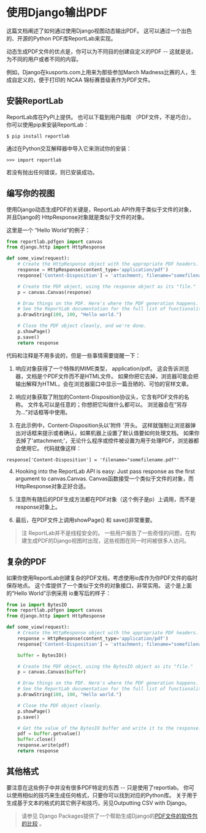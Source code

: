 # 使用Django输出PDF
这篇文档阐述了如何通过使用Django视图动态输出PDF。 这可以通过一个出色的、开源的Python PDF库ReportLab来实现。

动态生成PDF文件的优点是，你可以为不同目的创建自定义的PDF -- 这就是说，为不同的用户或者不同的内容。

例如，Django在kusports.com上用来为那些参加March Madness比赛的人，生成自定义的，便于打印的 NCAA 锦标赛晋级表作为PDF文件。

## 安装ReportLab 
ReportLab库在PyPI上提供。 也可以下载到用户指南 （PDF文件，不是巧合）。 你可以使用pip来安装ReportLab：
```
$ pip install reportlab
```
通过在Python交互解释器中导入它来测试你的安装：
```
>>> import reportlab
```
若没有抛出任何错误，则已安装成功。

## 编写你的视图
使用Django动态生成PDF的关键是，ReportLab API作用于类似于文件的对象，并且Django的 HttpResponse对象就是类似于文件的对象。

这里是一个 “Hello World”的例子：
```python
from reportlab.pdfgen import canvas
from django.http import HttpResponse

def some_view(request):
    # Create the HttpResponse object with the appropriate PDF headers.
    response = HttpResponse(content_type='application/pdf')
    response['Content-Disposition'] = 'attachment; filename="somefilename.pdf"'

    # Create the PDF object, using the response object as its "file."
    p = canvas.Canvas(response)

    # Draw things on the PDF. Here's where the PDF generation happens.
    # See the ReportLab documentation for the full list of functionality.
    p.drawString(100, 100, "Hello world.")

    # Close the PDF object cleanly, and we're done.
    p.showPage()
    p.save()
    return response
```
代码和注释是不用多说的，但是一些事情需要提醒一下：

1. 响应对象获得了一个特殊的MIME类型， application/pdf。 这会告诉浏览器，文档是个PDF文件而不是HTML文件。 如果你把它去掉，浏览器可能会把输出解释为HTML，会在浏览器窗口中显示一篇丑陋的、可怕的官样文章。

2. 响应对象获取了附加的Content-Disposition协议头，它含有PDF文件的名称。 文件名可以是任意的；你想把它叫做什么都可以。 浏览器会在“另存为...”对话框等中使用。

3. 在此示例中，Content-Disposition头以'附件 '开头。 这样就强制让浏览器弹出对话框来提示或者确认，如果机器上设置了默认值要如何处理文档。 如果你去掉了'attachment;'，无论什么程序或控件被设置为用于处理PDF，浏览器都会使用它。 代码就像这样：
```
response['Content-Disposition'] = 'filename="somefilename.pdf"'
```
4. Hooking into the ReportLab API is easy: Just pass response as the first argument to canvas.Canvas. Canvas函数接受一个类似于文件的对象，而 HttpResponse对象正好合适。

5. 注意所有随后的PDF生成方法都在PDF对象（这个例子是p）上调用，而不是response对象上。

6. 最后，在PDF文件上调用showPage() 和 save()非常重要。

> 注
ReportLab并不是线程安全的。 一些用户报告了一些奇怪的问题，在构建生成PDF的Django视图时出现，这些视图在同一时间被很多人访问。

## 复杂的PDF

如果你使用ReportLab创建复杂的PDF文档，考虑使用io库作为你PDF文件的临时保存地点。 这个库提供了一个类似于文件的对象接口，非常实用。 这个是上面的“Hello World”示例采用 io重写后的样子：
```python
from io import BytesIO
from reportlab.pdfgen import canvas
from django.http import HttpResponse

def some_view(request):
    # Create the HttpResponse object with the appropriate PDF headers.
    response = HttpResponse(content_type='application/pdf')
    response['Content-Disposition'] = 'attachment; filename="somefilename.pdf"'

    buffer = BytesIO()

    # Create the PDF object, using the BytesIO object as its "file."
    p = canvas.Canvas(buffer)

    # Draw things on the PDF. Here's where the PDF generation happens.
    # See the ReportLab documentation for the full list of functionality.
    p.drawString(100, 100, "Hello world.")

    # Close the PDF object cleanly.
    p.showPage()
    p.save()

    # Get the value of the BytesIO buffer and write it to the response.
    pdf = buffer.getvalue()
    buffer.close()
    response.write(pdf)
    return response
```
## 其他格式
要注意在这些例子中并没有很多PDF特定的东西 -- 只是使用了reportlab。 你可以使用相似的技巧来生成任何格式，只要你可以找到对应的Python库。 关于用于生成基于文本的格式的其它例子和技巧，另见Outputting CSV with Django。

> 请参见
Django Packages提供了一个帮助生成Django的[PDF文件的软件包的比较](https://djangopackages.org/grids/g/pdf/) 。

